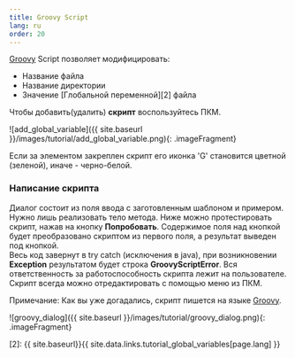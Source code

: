 ```yaml
---
title: Groovy Script
lang: ru
order: 20
---
```


[Groovy][1] Script позволяет модифицировать:

* Название файла
* Название директории
* Значение [Глобальной переменной][2] файла

Чтобы добавить(удалить) **скрипт** воспользуйтесь ПКМ.

![add_global_variable]({{ site.baseurl }}/images/tutorial/add_global_variable.png){: .imageFragment}

Если за элементом закреплен скрипт его иконка 'G' становится цветной (зеленой), иначе - черно-белой.<br>

### Написание скрипта

Диалог состоит из поля ввода с заготовленным шаблоном и примером. Нужно лишь реализовать тело метода.
Ниже можно протестировать скрипт, нажав на кнопку **Попробовать**. Содержимое поля над кнопкой будет преобразовано скриптом из первого поля, а результат выведен под кнопкой.<br>
Весь код завернут в try catch (исключения в java), при возникновении **Exception** результатом будет строка **GroovyScriptError**. Вся ответственность за работоспособность скрипта лежит на пользователе. Скрипт всегда можно отредактировать с помощью меню из ПКМ.

Примечание: Как вы уже догадались, скрипт пишется на языке [Groovy][1].

![groovy_dialog]({{ site.baseurl }}/images/tutorial/groovy_dialog.png){: .imageFragment}

[1]: http://www.groovy-lang.org/
[2]: {{ site.baseurl}}{{ site.data.links.tutorial_global_variables[page.lang] }}